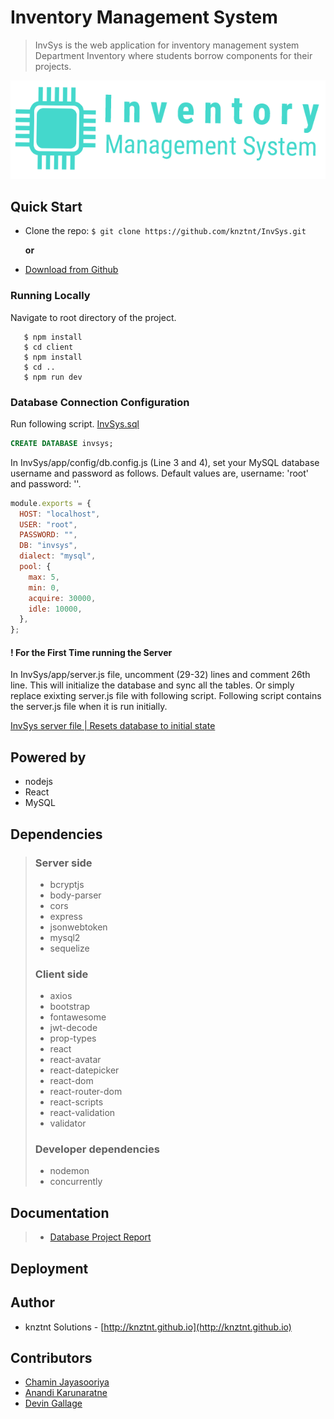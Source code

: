 # Inventory Management System

> InvSys is the web application for inventory management system
> Department Inventory where students borrow components for their
> projects.

![Image](https://github.com/knztnt/InvSys/blob/master/client/src/navbar-logo-blue.png)


## Quick Start

- Clone the repo: `$ git clone https://github.com/knztnt/InvSys.git`

     **or**

- [Download from Github](https://github.com/knztnt/InvSys/archive/master.zip)

### Running Locally

Navigate to root directory of the project.

```
   $ npm install
   $ cd client
   $ npm install
   $ cd ..
   $ npm run dev
```

### Database Connection Configuration

Run following script.
[InvSys.sql](https://gist.github.com/chamin96/4b507153b0ebee2f1b4d0a8d8f8a58de)

```sql
CREATE DATABASE invsys;
```

In InvSys/app/config/db.config.js (Line 3 and 4),
set your MySQL database username and password as follows.
Default values are, username: 'root' and password: ''.

```js
module.exports = {
  HOST: "localhost",
  USER: "root",
  PASSWORD: "",
  DB: "invsys",
  dialect: "mysql",
  pool: {
    max: 5,
    min: 0,
    acquire: 30000,
    idle: 10000,
  },
};
```
#### ! For the First Time running the Server 
In InvSys/app/server.js file, uncomment (29-32) lines and comment 26th line. This will initialize the database and sync all the tables.
Or simply replace exixting server.js file with following script.
Following script contains the server.js file when it is run initially.

[InvSys server file | Resets database to initial state](https://gist.github.com/chamin96/320548e02818752a8c545de2b4db4926)

## Powered by

- nodejs
- React
- MySQL

## Dependencies

> ### Server side
>
> - bcryptjs
> - body-parser
> - cors
> - express
> - jsonwebtoken
> - mysql2
> - sequelize
>
> ### Client side
>
> - axios
> - bootstrap
> - fontawesome
> - jwt-decode
> - prop-types
> - react
> - react-avatar
> - react-datepicker
> - react-dom
> - react-router-dom
> - react-scripts
> - react-validation
> - validator
>
> ### Developer dependencies
>
> - nodemon
> - concurrently

## Documentation

> - [Database Project Report](https://drive.google.com/file/d/1icETHglfJ0oSD3KXyziNj3D2A1N39fwc/view)

## Deployment

## Author

- knztnt Solutions - [http://knztnt.github.io](http://knztnt.github.io)

## Contributors

- [Chamin Jayasooriya](https://github.com/chamin96)
- [Anandi Karunaratne](https://github.com/AnandiKarunaratne)
- [Devin Gallage](https://github.com/Kulanjith)

